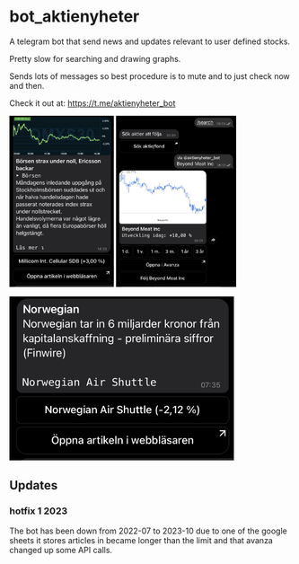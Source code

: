 # bot_aktienyheter
A telegram bot that send news and updates relevant to user defined stocks.

Pretty slow for searching and drawing graphs.

Sends lots of messages so best procedure is to mute and to just check now and then.

Check it out at: https://t.me/aktienyheter_bot

<p float="left">
  <img src="https://github.com/theolundqvist/images_for_readme/blob/main/aktienyheter_2.jpg" height="305" />
  <img src="https://github.com/theolundqvist/images_for_readme/blob/main/aktienyheter_3.jpg" height="305" />
</p>
 <img src="https://github.com/theolundqvist/images_for_readme/blob/main/aktienyheter_1.jpg" width="400" />

## Updates

### hotfix 1 2023
The bot has been down from 2022-07 to 2023-10 due to one of the google sheets it stores articles in became longer than the limit and that avanza changed up some API calls.
